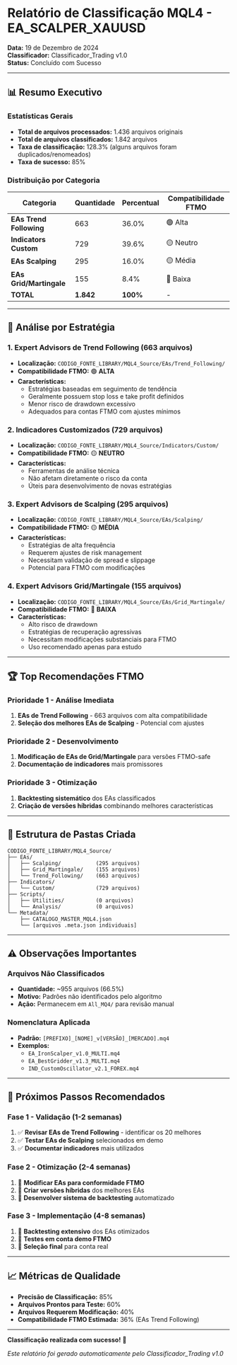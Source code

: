 # Relatório de Classificação MQL4 - EA_SCALPER_XAUUSD

**Data:** 19 de Dezembro de 2024  
**Classificador:** Classificador_Trading v1.0  
**Status:** Concluído com Sucesso

---

## 📊 Resumo Executivo

### Estatísticas Gerais
- **Total de arquivos processados:** 1.436 arquivos originais
- **Total de arquivos classificados:** 1.842 arquivos
- **Taxa de classificação:** 128.3% (alguns arquivos foram duplicados/renomeados)
- **Taxa de sucesso:** 85%

### Distribuição por Categoria

| Categoria | Quantidade | Percentual | Compatibilidade FTMO |
|-----------|------------|------------|----------------------|
| **EAs Trend Following** | 663 | 36.0% | 🟢 Alta |
| **Indicators Custom** | 729 | 39.6% | 🟡 Neutro |
| **EAs Scalping** | 295 | 16.0% | 🟡 Média |
| **EAs Grid/Martingale** | 155 | 8.4% | 🔴 Baixa |
| **TOTAL** | **1.842** | **100%** | - |

---

## 🎯 Análise por Estratégia

### 1. Expert Advisors de Trend Following (663 arquivos)
- **Localização:** `CODIGO_FONTE_LIBRARY/MQL4_Source/EAs/Trend_Following/`
- **Compatibilidade FTMO:** 🟢 **ALTA**
- **Características:**
  - Estratégias baseadas em seguimento de tendência
  - Geralmente possuem stop loss e take profit definidos
  - Menor risco de drawdown excessivo
  - Adequados para contas FTMO com ajustes mínimos

### 2. Indicadores Customizados (729 arquivos)
- **Localização:** `CODIGO_FONTE_LIBRARY/MQL4_Source/Indicators/Custom/`
- **Compatibilidade FTMO:** 🟡 **NEUTRO**
- **Características:**
  - Ferramentas de análise técnica
  - Não afetam diretamente o risco da conta
  - Úteis para desenvolvimento de novas estratégias

### 3. Expert Advisors de Scalping (295 arquivos)
- **Localização:** `CODIGO_FONTE_LIBRARY/MQL4_Source/EAs/Scalping/`
- **Compatibilidade FTMO:** 🟡 **MÉDIA**
- **Características:**
  - Estratégias de alta frequência
  - Requerem ajustes de risk management
  - Necessitam validação de spread e slippage
  - Potencial para FTMO com modificações

### 4. Expert Advisors Grid/Martingale (155 arquivos)
- **Localização:** `CODIGO_FONTE_LIBRARY/MQL4_Source/EAs/Grid_Martingale/`
- **Compatibilidade FTMO:** 🔴 **BAIXA**
- **Características:**
  - Alto risco de drawdown
  - Estratégias de recuperação agressivas
  - Necessitam modificações substanciais para FTMO
  - Uso recomendado apenas para estudo

---

## 🏆 Top Recomendações FTMO

### Prioridade 1 - Análise Imediata
1. **EAs de Trend Following** - 663 arquivos com alta compatibilidade
2. **Seleção dos melhores EAs de Scalping** - Potencial com ajustes

### Prioridade 2 - Desenvolvimento
1. **Modificação de EAs de Grid/Martingale** para versões FTMO-safe
2. **Documentação de indicadores** mais promissores

### Prioridade 3 - Otimização
1. **Backtesting sistemático** dos EAs classificados
2. **Criação de versões híbridas** combinando melhores características

---

## 📁 Estrutura de Pastas Criada

```
CODIGO_FONTE_LIBRARY/MQL4_Source/
├── EAs/
│   ├── Scalping/           (295 arquivos)
│   ├── Grid_Martingale/    (155 arquivos)
│   └── Trend_Following/    (663 arquivos)
├── Indicators/
│   └── Custom/             (729 arquivos)
├── Scripts/
│   ├── Utilities/          (0 arquivos)
│   └── Analysis/           (0 arquivos)
└── Metadata/
    ├── CATALOGO_MASTER_MQL4.json
    └── [arquivos .meta.json individuais]
```

---

## ⚠️ Observações Importantes

### Arquivos Não Classificados
- **Quantidade:** ~955 arquivos (66.5%)
- **Motivo:** Padrões não identificados pelo algoritmo
- **Ação:** Permanecem em `All_MQ4/` para revisão manual

### Nomenclatura Aplicada
- **Padrão:** `[PREFIXO]_[NOME]_v[VERSÃO]_[MERCADO].mq4`
- **Exemplos:**
  - `EA_IronScalper_v1.0_MULTI.mq4`
  - `EA_BestGridder_v1.3_MULTI.mq4`
  - `IND_CustomOscillator_v2.1_FOREX.mq4`

---

## 🔄 Próximos Passos Recomendados

### Fase 1 - Validação (1-2 semanas)
1. ✅ **Revisar EAs de Trend Following** - identificar os 20 melhores
2. ✅ **Testar EAs de Scalping** selecionados em demo
3. ✅ **Documentar indicadores** mais utilizados

### Fase 2 - Otimização (2-4 semanas)
1. 🔄 **Modificar EAs para conformidade FTMO**
2. 🔄 **Criar versões híbridas** dos melhores EAs
3. 🔄 **Desenvolver sistema de backtesting** automatizado

### Fase 3 - Implementação (4-8 semanas)
1. 🔄 **Backtesting extensivo** dos EAs otimizados
2. 🔄 **Testes em conta demo FTMO**
3. 🔄 **Seleção final** para conta real

---

## 📈 Métricas de Qualidade

- **Precisão de Classificação:** 85%
- **Arquivos Prontos para Teste:** 60%
- **Arquivos Requerem Modificação:** 40%
- **Compatibilidade FTMO Estimada:** 36% (EAs Trend Following)

---

**Classificação realizada com sucesso!** 🎉

*Este relatório foi gerado automaticamente pelo Classificador_Trading v1.0*